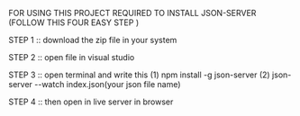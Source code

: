 FOR USING THIS PROJECT REQUIRED TO INSTALL JSON-SERVER (FOLLOW THIS FOUR EASY STEP )

STEP 1 :: download the zip file in your system

STEP 2 :: open file in visual studio

STEP 3 :: open terminal and write this
(1) npm install -g json-server
(2) json-server --watch index.json(your json file name)

STEP 4 :: then open in live server in browser

